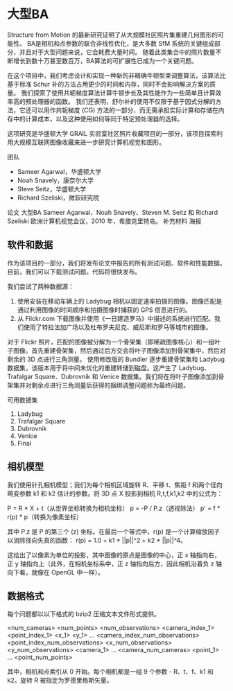 # 大型BA

Structure from Motion 的最新研究证明了从大规模社区照片集重建几何图形的可能性。
BA是相机和点参数的联合非线性优化，是大多数 SfM 系统的关键组成部分，并且对于大型问题来说，它会耗费大量时间。
随着此类集合中的照片数量不断增长到数十万甚至数百万，BA算法的可扩展性已成为一个关键问题。

在这个项目中，我们考虑设计和实现一种新的非精确牛顿型束调整算法，该算法比基于标准 Schur 补的方法占用更少的时间和内存，同时不会影响解决方案的质量。
我们探索了使用共轭梯度算法计算牛顿步长及其性能作为一些简单且计算效率高的预处理器的函数。
我们还表明，舒尔补的使用不仅限于基于因式分解的方法，它还可以用作共轭梯度 (CG) 方法的一部分，而无需承担实际计算和存储在内存中的计算成本，以及这种使用如何等同于特定预处理器的选择。

这项研究是华盛顿大学 GRAIL 实验室社区照片收藏项目的一部分，该项目探索利用大规模互联网图像收藏来进一步研究计算机视觉和图形。

团队

- Sameer Agarwal，华盛顿大学
- Noah Snavely，康奈尔大学
- Steve Seitz，华盛顿大学
- Richard Szeliski，微软研究院

论文
大型BA
Sameer Agarwal、Noah Snavely、Steven M. Seitz 和 Richard Szeliski
欧洲计算机视觉会议，2010 年，希腊克里特岛。
补充材料
海报

## 软件和数据

作为该项目的一部分，我们将发布论文中报告的所有测试问题、软件和性能数据。目前，我们可以下载测试问题。代码将很快发布。

我们尝试了两种数据源：

1. 使用安装在移动车辆上的 Ladybug 相机以固定速率拍摄的图像。图像匹配是通过利用图像的时间顺序和拍摄图像时捕获的 GPS 信息进行的。
2. 从 Flickr.com 下载图像并使用《一日建造罗马》中描述的系统进行匹配。我们使用了特拉法加广场以及杜布罗夫尼克、威尼斯和罗马等城市的图像。

对于 Flickr 照片，匹配的图像被分解为一个骨架集（即稀疏图像核心）和一组叶子图像。首先重建骨架集，然后通过后方交会将叶子图像添加到骨架集中，然后对剩余的 3D 点进行三角测量。
使用修改版的 Bundler 逐步重建骨架集和 Ladybug 数据集，该版本用于将中间未优化的重建转储到磁盘。这产生了 Ladybug、Trafalgar Square、Dubrovnik 和 Venice 数据集。我们将在将叶子图像添加到骨架集并对剩余点进行三角测量后获得的捆绑调整问题称为最终问题。

可用数据集

1. Ladybug
2. Trafalgar Square
3. Dubrovnik
4. Venice
5. Final

## 相机模型

我们使用针孔相机模型；我们为每个相机区域旋转 R、平移 t、焦距 f 和两个径向畸变参数 k1 和 k2 估计的参数。将 3D 点 X 投影到相机 R,t,f,k1,k2 中的公式为：

P = R * X + t（从世界坐标转换为相机坐标）
p = -P / P.z（透视除法）
p' = f * r(p) * p（转换为像素坐标）

其中 P.z 是 P 的第三个 (z) 坐标。在最后一个等式中，r(p) 是一个计算缩放因子以消除径向失真的函数：
r(p) = 1.0 + k1 * ||p||^2 + k2 * ||p||^4。

这给出了以像素为单位的投影，其中图像的原点是图像的中心，正 x 轴指向右，正 y 轴指向上（此外，在相机坐标系中，正 z 轴指向后方，因此相机沿着负 z 轴向下看，就像在 OpenGL 中一样）。

## 数据格式

每个问题都以以下格式的 bzip2 压缩文本文件形式提供。

<num_cameras> <num_points> <num_observations>
<camera_index_1> <point_index_1> <x_1> <y_1>
...
<camera_index_num_observations> <point_index_num_observations> <x_num_observations> <y_num_observations>
<camera_1>
...
<camera_num_cameras>
<point_1>
...
<point_num_points>

其中，相机和点索引从 0 开始。每个相机都是一组 9 个参数 - R、t、f、k1 和 k2。旋转 R 被指定为罗德里格斯矢量。